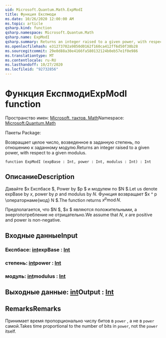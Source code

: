 ```yaml
---
uid: Microsoft.Quantum.Math.ExpModI
title: Функция Експмоди
ms.date: 10/26/2020 12:00:00 AM
ms.topic: article
qsharp.kind: function
qsharp.namespace: Microsoft.Quantum.Math
qsharp.name: ExpModI
qsharp.summary: Returns an integer raised to a given power, with respect to a given modulus.
ms.openlocfilehash: e31273702a9850d0162f160ca412ff6d50f38b28
ms.sourcegitcommit: 29e0d88a30e4166fa580132124b0eb57e1f0e986
ms.translationtype: MT
ms.contentlocale: ru-RU
ms.lasthandoff: 10/27/2020
ms.locfileid: "92732856"
---
```

# <a name="expmodi-function"></a><span data-ttu-id="f9364-102">Функция Експмоди</span><span class="sxs-lookup"><span data-stu-id="f9364-102">ExpModI function</span></span>

<span data-ttu-id="f9364-103">Пространство имен: [Microsoft. тактов. Math](xref:Microsoft.Quantum.Math)</span><span class="sxs-lookup"><span data-stu-id="f9364-103">Namespace: [Microsoft.Quantum.Math](xref:Microsoft.Quantum.Math)</span></span>

<span data-ttu-id="f9364-104">Пакеты [](https://nuget.org/packages/)</span><span class="sxs-lookup"><span data-stu-id="f9364-104">Package: [](https://nuget.org/packages/)</span></span>


<span data-ttu-id="f9364-105">Возвращает целое число, возведенное в заданную степень, по отношению к заданному модулю.</span><span class="sxs-lookup"><span data-stu-id="f9364-105">Returns an integer raised to a given power, with respect to a given modulus.</span></span>

```qsharp
function ExpModI (expBase : Int, power : Int, modulus : Int) : Int
```


## <a name="description"></a><span data-ttu-id="f9364-106">Описание</span><span class="sxs-lookup"><span data-stu-id="f9364-106">Description</span></span>

<span data-ttu-id="f9364-107">Давайте $x Експбасе $, Power by $p $ и модулем по $N $.</span><span class="sxs-lookup"><span data-stu-id="f9364-107">Let us denote expBase by $x$, power by $p$ and modulus by $N$.</span></span>
<span data-ttu-id="f9364-108">Функция возвращает $x ^ p \операторнаме{мод} N $.</span><span class="sxs-lookup"><span data-stu-id="f9364-108">The function returns $x^p \operatorname{mod} N$.</span></span>

<span data-ttu-id="f9364-109">Предполагается, что $N $, $x $ являются положительными, а энергопотребление не отрицательно.</span><span class="sxs-lookup"><span data-stu-id="f9364-109">We assume that $N$, $x$ are positive and power is non-negative.</span></span>

## <a name="input"></a><span data-ttu-id="f9364-110">Входные данные</span><span class="sxs-lookup"><span data-stu-id="f9364-110">Input</span></span>

### <a name="expbase--int"></a><span data-ttu-id="f9364-111">Експбасе: [int](xref:microsoft.quantum.lang-ref.int)</span><span class="sxs-lookup"><span data-stu-id="f9364-111">expBase : [Int](xref:microsoft.quantum.lang-ref.int)</span></span>




### <a name="power--int"></a><span data-ttu-id="f9364-112">степень: [int](xref:microsoft.quantum.lang-ref.int)</span><span class="sxs-lookup"><span data-stu-id="f9364-112">power : [Int](xref:microsoft.quantum.lang-ref.int)</span></span>




### <a name="modulus--int"></a><span data-ttu-id="f9364-113">модуль: [int](xref:microsoft.quantum.lang-ref.int)</span><span class="sxs-lookup"><span data-stu-id="f9364-113">modulus : [Int](xref:microsoft.quantum.lang-ref.int)</span></span>





## <a name="output--int"></a><span data-ttu-id="f9364-114">Выходные данные: [int](xref:microsoft.quantum.lang-ref.int)</span><span class="sxs-lookup"><span data-stu-id="f9364-114">Output : [Int](xref:microsoft.quantum.lang-ref.int)</span></span>



## <a name="remarks"></a><span data-ttu-id="f9364-115">Remarks</span><span class="sxs-lookup"><span data-stu-id="f9364-115">Remarks</span></span>

<span data-ttu-id="f9364-116">Принимает время пропорционально числу битов в `power` , а не в `power` самой.</span><span class="sxs-lookup"><span data-stu-id="f9364-116">Takes time proportional to the number of bits in `power`, not the `power` itself.</span></span>